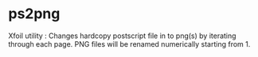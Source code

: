 # ps2png
Xfoil utility : 
Changes hardcopy postscript file in to png(s) by iterating through each page. 
PNG files will be renamed numerically starting from 1. 

